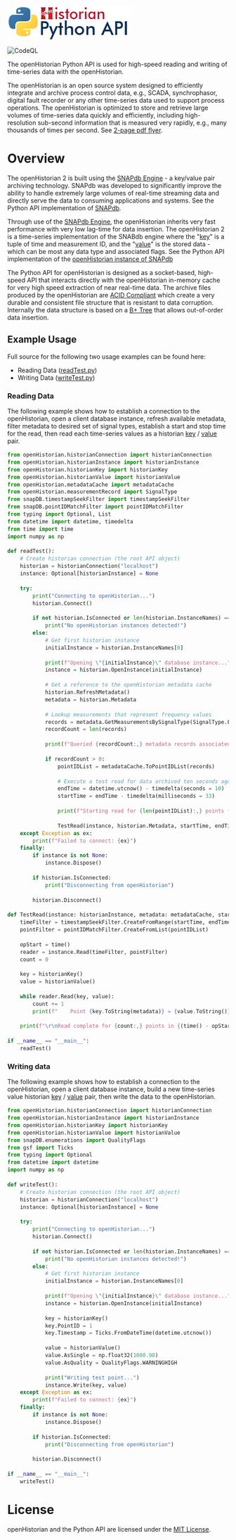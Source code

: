 <!--- Do not make this image location relative, README.md in root is a symbolic reference to one in docs. See CreateReadMeSymLink.cmd for more information. --->
![Logo](https://raw.githubusercontent.com/GridProtectionAlliance/openhistorian-python/main/docs/img/PythonAPI_75.png)

![CodeQL](https://github.com/GridProtectionAlliance/openhistorian-python/workflows/CodeQL/badge.svg)

The openHistorian Python API is used for high-speed reading and writing of time-series data with the openHistorian.

The openHistorian is an open source system designed to efficiently integrate and archive process control data, e.g., SCADA, synchrophasor, digital fault recorder or any other time-series data used to support process operations. The openHistorian is optimized to store and retrieve large volumes of time-series data quickly and efficiently, including high-resolution sub-second information that is measured very rapidly, e.g., many thousands of times per second. See [2-page pdf flyer](https://gridprotectionalliance.org/docs/products/openhistorian/OpenHistorian2018.pdf).

# Overview
The openHistorian 2 is built using the [SNAPdb Engine](http://www.gridprotectionalliance.org/technology.asp#SnapDB) - a key/value pair archiving technology. SNAPdb was developed to significantly improve the ability to handle extremely large volumes of real-time streaming data and directly serve the data to consuming applications and systems. See the Python API implementation of [SNAPdb](https://github.com/GridProtectionAlliance/openhistorian-python/tree/main/src/snapDB).

Through use of the [SNAPdb Engine](http://www.gridprotectionalliance.org/technology.asp#SnapDB), the openHistorian inherits very fast performance with very low lag-time for data insertion. The openHistorian 2 is a time-series implementation of the SNABdb engine where the "[key](https://github.com/GridProtectionAlliance/openhistorian-python/tree/main/src/openHistorian/historianKey.py)" is a tuple of time and measurement ID, and the "[value](https://github.com/GridProtectionAlliance/openhistorian-python/tree/main/src/openHistorian/historianValue.py)" is the stored data - which can be most any data type and associated flags. See the Python API implementation of the [openHistorian instance of SNAPdb](https://github.com/GridProtectionAlliance/openhistorian-python/tree/main/src/openHistorian)

The Python API for openHistorian is designed as a socket-based, high-speed API that interacts directly with the openHistorian in-memory cache for very high speed extraction of near real-time data. The archive files produced by the openHistorian are [ACID Compliant](https://en.wikipedia.org/wiki/ACID) which create a very durable and consistent file structure that is resistant to data corruption. Internally the data structure is based on a [B+ Tree](https://en.wikipedia.org/wiki/B%2B_tree) that allows out-of-order data insertion.

## Example Usage
Full source for the following two usage examples can be found here:
* Reading Data ([readTest.py](https://github.com/GridProtectionAlliance/openhistorian-python/blob/main/tests/readTest.py))
* Writing Data ([writeTest.py](https://github.com/GridProtectionAlliance/openhistorian-python/blob/main/tests/writeTest.py))

### Reading Data
The following example shows how to establish a connection to the openHistorian, open a client database instance, refresh available metadata, filter metadata to desired set of signal types, establish a start and stop time for the read, then read each time-series values as a historian [key](https://github.com/GridProtectionAlliance/openhistorian-python/tree/main/src/openHistorian/historianKey.py) / [value](https://github.com/GridProtectionAlliance/openhistorian-python/tree/main/src/openHistorian/historianValue.py) pair.

```python
from openHistorian.historianConnection import historianConnection
from openHistorian.historianInstance import historianInstance
from openHistorian.historianKey import historianKey
from openHistorian.historianValue import historianValue
from openHistorian.metadataCache import metadataCache
from openHistorian.measurementRecord import SignalType
from snapDB.timestampSeekFilter import timestampSeekFilter
from snapDB.pointIDMatchFilter import pointIDMatchFilter
from typing import Optional, List
from datetime import datetime, timedelta
from time import time
import numpy as np

def readTest():
    # Create historian connection (the root API object)
    historian = historianConnection("localhost")
    instance: Optional[historianInstance] = None

    try:
        print("Connecting to openHistorian...")
        historian.Connect()

        if not historian.IsConnected or len(historian.InstanceNames) == 0:
            print("No openHistorian instances detected!")
        else:
            # Get first historian instance
            initialInstance = historian.InstanceNames[0]

            print(f"Opening \"{initialInstance}\" database instance...")
            instance = historian.OpenInstance(initialInstance)

            # Get a reference to the openHistorian metadata cache
            historian.RefreshMetadata()
            metadata = historian.Metadata

            # Lookup measurements that represent frequency values
            records = metadata.GetMeasurementsBySignalType(SignalType.FREQ, instance.Name)
            recordCount = len(records)

            print(f"Queried {recordCount:,} metadata records associated with \"{instance.Name}\" database instance.")

            if recordCount > 0:
                pointIDList = metadataCache.ToPointIDList(records)

                # Execute a test read for data archived ten seconds ago
                endTime = datetime.utcnow() - timedelta(seconds = 10)
                startTime = endTime - timedelta(milliseconds = 33)

                print(f"Starting read for {len(pointIDList):,} points from {startTime} to {endTime}...\r\n")

                TestRead(instance, historian.Metadata, startTime, endTime, pointIDList)
    except Exception as ex:
        print(f"Failed to connect: {ex}")
    finally:
        if instance is not None:
            instance.Dispose()

        if historian.IsConnected:
            print("Disconnecting from openHistorian")

        historian.Disconnect()

def TestRead(instance: historianInstance, metadata: metadataCache, startTime: datetime, endTime: datetime, pointIDList: List[np.uint64]):
    timeFilter = timestampSeekFilter.CreateFromRange(startTime, endTime)
    pointFilter = pointIDMatchFilter.CreateFromList(pointIDList)

    opStart = time()
    reader = instance.Read(timeFilter, pointFilter)
    count = 0

    key = historianKey()
    value = historianValue()

    while reader.Read(key, value):
        count += 1
        print(f"    Point {key.ToString(metadata)} = {value.ToString()}")

    print(f"\r\nRead complete for {count:,} points in {(time() - opStart):.2f} seconds.\r\n")

if __name__ == "__main__":
    readTest()
```

### Writing data
The following example shows how to establish a connection to the openHistorian, open a client database instance, build a new time-series value historian [key](https://github.com/GridProtectionAlliance/openhistorian-python/tree/main/src/openHistorian/historianKey.py) / [value](https://github.com/GridProtectionAlliance/openhistorian-python/tree/main/src/openHistorian/historianValue.py) pair, then write the data to the openHistorian.
```python
from openHistorian.historianConnection import historianConnection
from openHistorian.historianInstance import historianInstance
from openHistorian.historianKey import historianKey
from openHistorian.historianValue import historianValue
from snapDB.enumerations import QualityFlags
from gsf import Ticks
from typing import Optional
from datetime import datetime
import numpy as np

def writeTest():
    # Create historian connection (the root API object)
    historian = historianConnection("localhost")
    instance: Optional[historianInstance] = None

    try:
        print("Connecting to openHistorian...")
        historian.Connect()    

        if not historian.IsConnected or len(historian.InstanceNames) == 0:
            print("No openHistorian instances detected!")
        else:
            # Get first historian instance
            initialInstance = historian.InstanceNames[0]

            print(f"Opening \"{initialInstance}\" database instance...")
            instance = historian.OpenInstance(initialInstance)

            key = historianKey()
            key.PointID = 1
            key.Timestamp = Ticks.FromDateTime(datetime.utcnow())

            value = historianValue()
            value.AsSingle = np.float32(1000.98)
            value.AsQuality = QualityFlags.WARNINGHIGH

            print("Writing test point...")
            instance.Write(key, value)
    except Exception as ex:
        print(f"Failed to connect: {ex}")
    finally:
        if instance is not None:
            instance.Dispose()

        if historian.IsConnected:
            print("Disconnecting from openHistorian")

        historian.Disconnect()

if __name__ == "__main__":
    writeTest()
```

# License
openHistorian and the Python API are licensed under the [MIT License](https://opensource.org/licenses/MIT).
